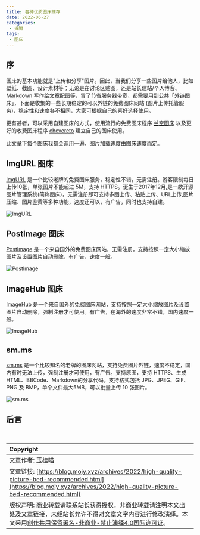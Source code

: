 ```yaml
---
title: 各种优质图床推荐
date: 2022-06-27
categories:
 - 折腾
tags:
 - 图床
---
```


## 序

图床的基本功能就是"上传和分享"图片。因此，当我们分享一些图片给他人，比如壁纸、截图、设计素材等；无论是在讨论区贴图，还是站长建站/个人博客、Markdown 写作给文章配图等，胃了节省服务器带宽，都需要用到公共「外链图床」，下面是收集的一些长期稳定的可以外链的免费图床网站 (图片上传托管服务)，稳定性和速度各不相同，大家可根据自己的喜好选择使用。

更有甚者，可以采用自建图床的方式，使用流行的免费图床程序 [兰空图床](https://www.lsky.pro) 以及更好的收费图床程序 [chevereto](https://chevereto.com) 建立自己的图床使用。

此文章下每个图床我都会调用一遍，图片加载速度由图床速度而定。

## ImgURL 图床

[ImgURL](https://imgurl.org/) 是一个比较老牌的免费图床服务，稳定性不错，无需注册。游客限制每日上传10张，单张图片不能超过 5M，支持 HTTPS。诞生于2017年12月,是一款开源图片管理系统(简称图床)，无需注册即可支持多图上传、粘贴上传、URL上传,图片压缩、图片鉴黄等多种功能，速度还可以，有广告，同时也支持自建。

![ImgURL](https://s3.bmp.ovh/imgs/2022/06/27/cb48befe638232d7.jpeg)

## PostImage 图床

[PostImage](https://postimg.cc/) 是一个来自国外的免费图床网站，无需注册，支持按照一定大小缩放图片及设置图片自动删除，有广告，速度一般。

![PostImage](https://i.postimg.cc/mkyBMBBz/A569-DF05-644-E-49-C6-8869-77-C57-F6-FFFBA.jpg)

## ImageHub 图床

[ImageHub](https://www.imagehub.cc) 是一个来自国外的免费图床网站，支持按照一定大小缩放图片及设置图片自动删除，强制注册才可使用。有广告，在海外的速度非常不错，国内速度一般。

![ImageHub](https://s1.imagehub.cc/images/2022/06/27/46DA9E8F-02D4-4ABC-831B-D4DCB08D2C8B.jpg)

## sm.ms

[sm.ms](https://sm.ms/) 是一个比较知名的老牌的图床网站，支持免费图片外链，速度不稳定，国内有时无法上传，强制注册才可使用，有广告。支持原图，支持 HTTPS、生成HTML、BBCode、Markdown的分享代码。支持格式包括 JPG、JPEG、GIF、PNG 及 BMP，单个文件最大5MB，可以批量上传 10 张图片。

![sm.ms]()

## 后言

<br>

| Copyright |
| :-----|
| 文章作者: <a href="mailto:abcd2890000456@126.com">玉桂喵</a> |
| 文章链接: [https://blog.mojy.xyz/archives/2022/high-quality-picture-bed-recommended.html](https://blog.mojy.xyz/archives/2022/high-quality-picture-bed-recommended.html) |
| 版权声明: 商业转载请联系站长获得授权，非商业转载请注明本文出处及文章链接，未经站长允许不得对文章文字内容进行修改演绎。本文采用[创作共用保留署名-非商业-禁止演绎4.0国际许可证](https://creativecommons.org/licenses/by-nc-nd/4.0/)。 |
